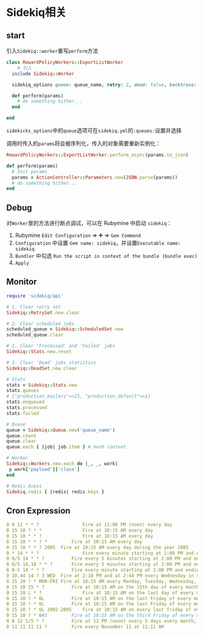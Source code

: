 # Sidekiq相关

## start

引入`Sidekiq::worker`重写`perform`方法

```ruby
class RewardPolicyWorkers::ExportListWorker
	# 引入
  include Sidekiq::Worker

  sidekiq_options queue: queue_name, retry: 2, dead: false, backtrace: true

  def perform(params)
    # do something hither...
  end

end
```

`sidekicks_options`中的`queue`选项可在`sidekiq.yml`的`:queues:`设置并选择

调用时传入的`params`将会被序列化，传入的对象需要重新实例化：

```ruby
RewardPolicyWorkers::ExportListWorker.perform_async(params.to_json)
```

```ruby
def perform(params)
  # Init params
  params = ActionController::Parameters.new(JSON.parse(params))
  # do something hither...
end
```



## Debug

对`Worker`里的方法进行断点调试，可以在 Rubymine 中启动 `sidekiq`：

1. Rubymine `Edit Configuration` => ➕ => `Gem Commend`
2. `Configuration` 中设置 `Gem name: sidekiq`，并设置`Executable name: sidekiq`
3. `Bundler` 中勾选 `Run the script in context of the bundle (bundle exec)`
4. `Apply`



## Monitor

 ```ruby
require 'sidekiq/api'

# 1. Clear retry set
Sidekiq::RetrySet.new.clear

# 2. Clear scheduled jobs 
scheduled_queue = Sidekiq::ScheduledSet.new
scheduled_queue.clear

# 3. Clear 'Processed' and 'Failed' jobs
Sidekiq::Stats.new.reset

# 3. Clear 'Dead' jobs statistics
Sidekiq::DeadSet.new.clear

# Stats
stats = Sidekiq::Stats.new
stats.queues
# {"production_mailers"=>25, "production_default"=>1}
stats.enqueued
stats.processed
stats.failed

# Queue
queue = Sidekiq::Queue.new('queue_name')
queue.count
queue.clear
queue.each { |job| job.item } # hash content

# Worker
Sidekiq::Workers.new.each do |_, _, work|
  p work['payload']['class']
end

# Redis Acess
Sidekiq.redis { |redis| redis.keys }
 ```



## Cron Expression

```yaml
0 0 12 * * ?				Fire at 12:00 PM (noon) every day
0 15 10 ? * *				Fire at 10:15 AM every day
0 15 10 * * ?				Fire at 10:15 AM every day
0 15 10 * * ? *			Fire at 10:15 AM every day
0 15 10 * * ? 2005	Fire at 10:15 AM every day during the year 2005
0 * 14 * * ?				Fire every minute starting at 2:00 PM and ending at 2:59 PM, every day
0 0/5 14 * * ?			Fire every 5 minutes starting at 2:00 PM and ending at 2:55 PM, every day
0 0/5 14,18 * * ?		Fire every 5 minutes starting at 2:00 PM and ending at 2:55 PM, AND fire every 5 minutes starting at 6:00 PM and ending at 6:55 PM, every day
0 0-5 14 * * ?			Fire every minute starting at 2:00 PM and ending at 2:05 PM, every day
0 10,44 14 ? 3 WED	Fire at 2:10 PM and at 2:44 PM every Wednesday in the month of March
0 15 10 ? * MON-FRI	Fire at 10:15 AM every Monday, Tuesday, Wednesday, Thursday and Friday
0 15 10 15 * ?			Fire at 10:15 AM on the 15th day of every month
0 15 10 L * ?				Fire at 10:15 AM on the last day of every month
0 15 10 ? * 6L			Fire at 10:15 AM on the last Friday of every month
0 15 10 ? * 6L			Fire at 10:15 AM on the last Friday of every month
0 15 10 ? * 6L 2002-2005	Fire at 10:15 AM on every last friday of every month during the years 2002, 2003, 2004, and 2005
0 15 10 ? * 6#3			Fire at 10:15 AM on the third Friday of every month
0 0 12 1/5 * ?			Fire at 12 PM (noon) every 5 days every month, starting on the first day of the month
0 11 11 11 11 ?			Fire every November 11 at 11:11 AM
```

